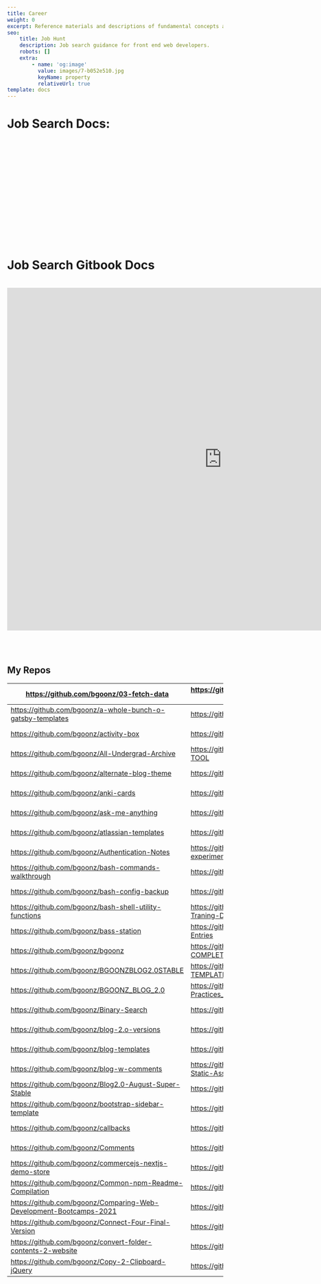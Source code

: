 ```yaml
---
title: Career
weight: 0
excerpt: Reference materials and descriptions of fundamental concepts as well as visua
seo:
    title: Job Hunt
    description: Job search guidance for front end web developers.
    robots: []
    extra:
        - name: 'og:image'
          value: images/7-b052e510.jpg
          keyName: property
          relativeUrl: true
template: docs
---
```


# Job Search Docs:

<br>
<br>
<br>
<br>
<br>
<br>

<br>
<br>
<br>
<br>

<br>
<br>
<br>
<br>
<h1>   Job Search Gitbook Docs </h1>
<br>
<iframe style="resize:both; overflow:scroll;"  sandbox="allow-scripts" style="resize:both; overflow:scroll;"     style="z-index:-1!important; overflow:scroll;resize:both;"  src="https://web-dev-collaborative.github.io/gitpod-job-search-html-static/" height="800px" width="1000px" scrolling="yes"   frameborder="yes" loading="lazy"  allowfullscreen="true"  frameborder="0" >
</iframe>
<br>
<br>
<br>
<br>

## My Repos

| <https://github.com/bgoonz/03-fetch-data>                            | <https://github.com/bgoonz/gatsby-netlify-cms-norwex>         | <https://hub.com/bgoonz/React-movie-app>                             | <https://github.com/bgoonz/Exploring-Promises>                 | <https://hub.com/bgoonz/vscode-customized-config>                               |
| -------------------------------------------------------------------- | ------------------------------------------------------------- | -------------------------------------------------------------------- | -------------------------------------------------------------- | ------------------------------------------------------------------------------- |
| <https://github.com/bgoonz/a-whole-bunch-o-gatsby-templates>         | <https://github.com/bgoonz/gatsby-react-portfolio>            | <https://hub.com/bgoonz/react-redux-medium-clone>                    | <https://github.com/bgoonz/express-API-template>               | <https://hub.com/bgoonz/vscode-Extension-readmes>                               |
| <https://github.com/bgoonz/activity-box>                             | <https://github.com/bgoonz/GIT-CDN-FILES>                     | <https://hub.com/bgoonz/react-redux-notes-v5>                        | <https://github.com/bgoonz/Express-basic-server-template>      | <https://hub.com/bgoonz/web-crawler-node>                                       |
| <https://github.com/bgoonz/All-Undergrad-Archive>                    | <https://github.com/bgoonz/GIT-HTML-PREVIEW-TOOL>             | <https://hub.com/bgoonz/react-redux-registration-login-example>      | <https://github.com/bgoonz/express-knex-postgres-boilerplate>  | <https://hub.com/bgoonz/web-dev-interview-prep-quiz-website>                    |
| <https://github.com/bgoonz/alternate-blog-theme>                     | <https://github.com/bgoonz/gitbook>                           | <https://hub.com/bgoonz/React_Notes_V3>                              | <https://github.com/bgoonz/EXPRESS-NOTES>                      | <https://hub.com/bgoonz/web-dev-notes-resource-site>                            |
| <https://github.com/bgoonz/anki-cards>                               | <https://github.com/bgoonz/github-readme-stats>               | <https://hub.com/bgoonz/Recursion-Practice-Website>                  | <https://github.com/bgoonz/fast-fourier-transform>-            | <https://hub.com/bgoonz/web-dev-setup-checker>                                  |
| <https://github.com/bgoonz/ask-me-anything>                          | <https://github.com/bgoonz/github-reference-repo>             | <https://hub.com/bgoonz/Regex-and-Express-JS>                        | <https://github.com/bgoonz/form-builder-vanilla-js>            | <https://hub.com/bgoonz/WEB-DEV-TOOLS-HUB>                                      |
| <https://github.com/bgoonz/atlassian-templates>                      | <https://github.com/bgoonz/GoalsTracker>                      | <https://hub.com/bgoonz/repo-utils>                                  | <https://github.com/bgoonz/Front-End-Frameworks-Practice>      | <https://hub.com/bgoonz/web-dev-utils-package>                                  |
| <https://github.com/bgoonz/Authentication-Notes>                     | <https://github.com/bgoonz/graphql-experimentation>           | <https://hub.com/bgoonz/resume-cv-portfolio-samples>                 | <https://github.com/bgoonz/full-stack-react-redux>             | <https://hub.com/bgoonz/WebAudioDaw>                                            |
| <https://github.com/bgoonz/bash-commands-walkthrough>                | <https://github.com/bgoonz/https*__mihirbeg.com>\*            | <https://hub.com/bgoonz/Revamped-Automatic-Guitar-Effect-Triggering> | <https://github.com/bgoonz/Full-Text-Search>                   | <https://hub.com/bgoonz/website>                                                |
| <https://github.com/bgoonz/bash-config-backup>                       | <https://github.com/bgoonz/iframe-showcase>                   | <https://hub.com/bgoonz/scope-closure-context>                       | <https://github.com/bgoonz/Games>                              | <https://github.com/bgoonz/Data-Structures-Algos-Codebase>                      |
| <https://github.com/bgoonz/bash-shell-utility-functions>             | <https://github.com/bgoonz/Image-Archive-Traning-Data>        | <https://hub.com/bgoonz/Shell-Script-Practice>                       | <https://github.com/bgoonz/MihirBegMusicV3>                    | <https://github.com/bgoonz/DATA_STRUC_PYTHON_NOTES>                             |
| <https://github.com/bgoonz/bass-station>                             | <https://github.com/bgoonz/Independent-Blog-Entries>          | <https://hub.com/bgoonz/site-analysis>                               | <https://github.com/bgoonz/Mihir_Beg_Final>                    | <https://github.com/bgoonz/design-home-page-with-routes-bq5v7k>                 |
| <https://github.com/bgoonz/bgoonz>                                   | <https://github.com/bgoonz/INTERVIEW-PREP-COMPLETE>           | <https://hub.com/bgoonz/sorting-algorithms>                          | <https://github.com/bgoonz/mini-project-showcase>              | <https://github.com/bgoonz/docs-collection>                                     |
| <https://github.com/bgoonz/BGOONZBLOG2.0STABLE>                      | <https://github.com/bgoonz/JAMSTACK-TEMPLATES>                | <https://hub.com/bgoonz/sorting-algos>                               | <https://github.com/bgoonz/Music-Theory-n-Web-Synth-Keyboard>  | <https://github.com/bgoonz/Documentation-site-react>                            |
| <https://github.com/bgoonz/BGOONZ_BLOG_2.0>                          | <https://github.com/bgoonz/Javascript-Best-Practices_--Tools> | <https://hub.com/bgoonz/sqlite3-nodejs-demo>                         | <https://github.com/bgoonz/my-gists>                           | <https://github.com/bgoonz/DS-ALGO-OFFICIAL>                                    |
| <https://github.com/bgoonz/Binary-Search>                            | <https://github.com/bgoonz/jsanimate>                         | <https://hub.com/bgoonz/stalk-photos-web-assets>                     | <https://github.com/bgoonz/My-Medium-Blog>                     | <https://github.com/bgoonz/DS-AND-ALGO-Notes-P2>                                |
| <https://github.com/bgoonz/blog-2.o-versions>                        | <https://github.com/bgoonz/Jupyter-Notebooks>                 | <https://hub.com/bgoonz/Standalone-Metranome>                        | <https://github.com/bgoonz/nextjs-netlify-blog-template>       | <https://github.com/bgoonz/ecommerce-interactive>                               |
| <https://github.com/bgoonz/blog-templates>                           | <https://github.com/bgoonz/Lambda>                            | <https://hub.com/bgoonz/Star-wars-API-Promise-take2>                 | <https://github.com/bgoonz/norwex-coff-ecom>                   | <https://github.com/bgoonz/embedable-repl-and-integrated-code-space-playground> |
| <https://github.com/bgoonz/blog-w-comments>                          | <https://github.com/bgoonz/Lambda-Resource-Static-Assets>     | <https://hub.com/bgoonz/Static-Study-Site>                           | <https://github.com/bgoonz/old-c-and-cpp-repos-from-undergrad> | <https://github.com/bgoonz/excel2html-table>                                    |
| <https://github.com/bgoonz/Blog2.0-August-Super-Stable>              | <https://github.com/bgoonz/learning-nextjs>                   | <https://hub.com/bgoonz/styling-templates>                           | <https://github.com/bgoonz/old-code-from-undergrad>            |                                                                                 |
| <https://github.com/bgoonz/bootstrap-sidebar-template>               | <https://github.com/bgoonz/Learning-Redux>                    | <https://hub.com/bgoonz/supertemp>                                   | <https://github.com/bgoonz/picture-man-bob-v2>                 |                                                                                 |
| <https://github.com/bgoonz/callbacks>                                | <https://github.com/bgoonz/Links-Shortcut-Site>               | <https://hub.com/bgoonz/Ternary-converter>                           | <https://github.com/bgoonz/Project-Showcase>                   |                                                                                 |
| <https://github.com/bgoonz/Comments>                                 | <https://github.com/bgoonz/live-examples>                     | <https://hub.com/bgoonz/TetrisJS>                                    | <https://github.com/bgoonz/promises-with-async-and-await>      |                                                                                 |
| <https://github.com/bgoonz/commercejs-nextjs-demo-store>             | <https://github.com/bgoonz/live-form>                         | <https://hub.com/bgoonz/TexTools>                                    | <https://github.com/bgoonz/psql-practice>                      |                                                                                 |
| <https://github.com/bgoonz/Common-npm-Readme-Compilation>            | <https://github.com/bgoonz/loadash-es6-refactor>              | <https://hub.com/bgoonz/The-Algorithms>                              | <https://github.com/bgoonz/python-playground-embed>            |                                                                                 |
| <https://github.com/bgoonz/Comparing-Web-Development-Bootcamps-2021> | <https://github.com/bgoonz/markdown-css>                      | <https://hub.com/bgoonz/TRASH>                                       | <https://github.com/bgoonz/python-practice-notes>              |                                                                                 |
| <https://github.com/bgoonz/Connect-Four-Final-Version>               | <https://github.com/bgoonz/Markdown-Templates>                | <https://hub.com/bgoonz/Triggered-Guitar-Effects-Platform>           | <https://github.com/bgoonz/python-scripts>                     |                                                                                 |
| <https://github.com/bgoonz/convert-folder-contents-2-website>        | <https://github.com/bgoonz/meditation-app>                    | <https://hub.com/bgoonz/Useful-Snippets-js>                          | <https://github.com/bgoonz/PYTHON_PRAC>                        |                                                                                 |
| <https://github.com/bgoonz/Copy-2-Clipboard-jQuery>                  | <https://github.com/bgoonz/MihirBegMusicLab>                  | <https://hub.com/bgoonz/UsefulResourceRepo2.0>                       | <https://github.com/bgoonz/random-list-of-embedable-content>   |
